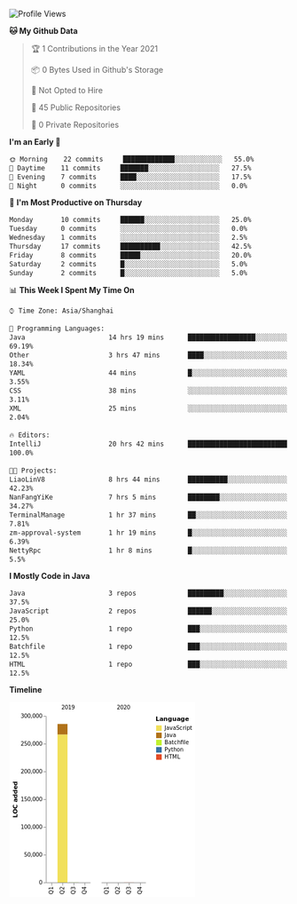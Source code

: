 <!--START_SECTION:waka-->
![Profile Views](http://img.shields.io/badge/Profile%20Views-0-blue)

**🐱 My Github Data** 

> 🏆 1 Contributions in the Year 2021
 > 
> 📦 0 Bytes Used in Github's Storage 
 > 
> 🚫 Not Opted to Hire
 > 
> 📜 45 Public Repositories 
 > 
> 🔑 0 Private Repositories  
 > 
**I'm an Early 🐤** 

```text
🌞 Morning    22 commits     █████████████░░░░░░░░░░░░   55.0% 
🌆 Daytime    11 commits     ███████░░░░░░░░░░░░░░░░░░   27.5% 
🌃 Evening    7 commits      ████░░░░░░░░░░░░░░░░░░░░░   17.5% 
🌙 Night      0 commits      ░░░░░░░░░░░░░░░░░░░░░░░░░   0.0%

```
📅 **I'm Most Productive on Thursday** 

```text
Monday       10 commits     ██████░░░░░░░░░░░░░░░░░░░   25.0% 
Tuesday      0 commits      ░░░░░░░░░░░░░░░░░░░░░░░░░   0.0% 
Wednesday    1 commits      ░░░░░░░░░░░░░░░░░░░░░░░░░   2.5% 
Thursday     17 commits     ██████████░░░░░░░░░░░░░░░   42.5% 
Friday       8 commits      █████░░░░░░░░░░░░░░░░░░░░   20.0% 
Saturday     2 commits      █░░░░░░░░░░░░░░░░░░░░░░░░   5.0% 
Sunday       2 commits      █░░░░░░░░░░░░░░░░░░░░░░░░   5.0%

```


📊 **This Week I Spent My Time On** 

```text
⌚︎ Time Zone: Asia/Shanghai

💬 Programming Languages: 
Java                     14 hrs 19 mins      █████████████████░░░░░░░░   69.19% 
Other                    3 hrs 47 mins       ████░░░░░░░░░░░░░░░░░░░░░   18.34% 
YAML                     44 mins             █░░░░░░░░░░░░░░░░░░░░░░░░   3.55% 
CSS                      38 mins             ░░░░░░░░░░░░░░░░░░░░░░░░░   3.11% 
XML                      25 mins             ░░░░░░░░░░░░░░░░░░░░░░░░░   2.04%

🔥 Editors: 
IntelliJ                 20 hrs 42 mins      █████████████████████████   100.0%

🐱‍💻 Projects: 
LiaoLinV8                8 hrs 44 mins       ██████████░░░░░░░░░░░░░░░   42.23% 
NanFangYiKe              7 hrs 5 mins        ████████░░░░░░░░░░░░░░░░░   34.27% 
TerminalManage           1 hr 37 mins        ██░░░░░░░░░░░░░░░░░░░░░░░   7.81% 
zm-approval-system       1 hr 19 mins        █░░░░░░░░░░░░░░░░░░░░░░░░   6.39% 
NettyRpc                 1 hr 8 mins         █░░░░░░░░░░░░░░░░░░░░░░░░   5.5%

```

**I Mostly Code in Java** 

```text
Java                     3 repos             █████████░░░░░░░░░░░░░░░░   37.5% 
JavaScript               2 repos             ██████░░░░░░░░░░░░░░░░░░░   25.0% 
Python                   1 repo              ███░░░░░░░░░░░░░░░░░░░░░░   12.5% 
Batchfile                1 repo              ███░░░░░░░░░░░░░░░░░░░░░░   12.5% 
HTML                     1 repo              ███░░░░░░░░░░░░░░░░░░░░░░   12.5%

```


**Timeline**

![Chart not found](https://raw.githubusercontent.com/2720851545/2720851545/master/charts/bar_graph.png) 


<!--END_SECTION:waka-->
